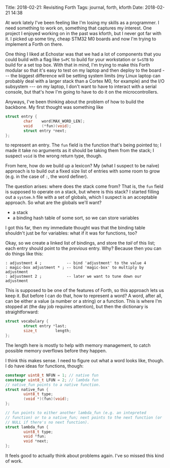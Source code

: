 Title: 2018-02-21: Revisiting Forth
Tags: journal, forth, kforth
Date: 2018-02-21 14:38

At work lately I've been feeling like I'm losing my skills as a
programmer. I need something to work on, something that captures my
interest. One project I enjoyed working on in the past was kforth, but
I never got far with it. I picked up some tiny, cheap STM32 M0 boards
and now I'm trying to implement a Forth on there.

One thing I liked at Echostar was that we had a lot of components that
you could build with a flag like `S=PC` to build for your workstation
or `S=STB` to build for a set top box. With that in mind, I'm trying
to make this Forth modular so that it's easy to test on my laptop and
then deploy to the board --- the biggest difference will be setting
system limits (my Linux laptop can probably deal with a larger stack
than a Cortex M0, for example) and the I/O subsystem --- on my laptop,
I don't want to have to interact with a serial console, but that's how
I'm going to have to do it on the microcontrollers.

Anyways, I've been thinking about the problem of how to build the
backbone. My first thought was something like

```c++
struct entry {
        char    word[MAX_WORD_LEN];
        void    (*fun)(void);
        struct entry *next;
};
```

to represent an entry. The `fun` field is the function that's being
pointed to; I made it take no arguments as it should be taking them
from the stack; I suspect `void` is the wrong return type,
though.

From here, how do we build up a lexicon? My (what I suspect to be
naïve) approach is to build out a fixed size list of entries with some
room to grow (e.g. in the case of `:`, the word definer).

The question arises: where does the stack come from? That is, the
`fun` field is supposed to operate on a stack, but where is this
stack? I started filling out a `system.h` file with a set of globals,
which I suspect is an acceptable approach. So what are the globals
we'll want?

* a stack
* a binding hash table of some sort, so we can store variables

I got this far, then my immediate thought was that the binding table
shouldn't just be for variables: what if it was for functions, too?

Okay, so we create a linked list of bindings, and store the *tail* of
this list; each entry should point to the *previous* entry. Why? Because
then you can do things like this:

```forth
: adjustment 4 ;           -- bind 'adjustment' to the value 4
: magic-box adjustment * ; -- bind 'magic-box' to multiply by adjustment
: adjustment 2 ;           -- later we want to tune down our adjustment
```

This is supposed to be one of the features of Forth, so this approach
lets us keep it. But before I can do that, how to represent a word? A
word, after all, can be either a value (a number or a string) or a
function. This is where I'm stopped at (the day job requires
attention), but then the dictionary is straightforward:

```c++
struct vocabulary {
        struct entry *last;
        size_t        length;
};
```

The length here is mostly to help with memory management, to catch
possible memory overflows before they happen.

I think this makes sense. I need to figure out what a word looks like,
though. I do have ideas for functions, though:

```c++
constexpr uint8_t NFUN = 1; // native fun
constexpr uint8_t LFUN = 2; // lambda fun
// native_fun points to a native function.
struct native_fun {
        uint8_t type;
        (void *)(fun)(void);
};

// fun points to either another lambda_fun (e.g. an intepreted
// function) or to a native_fun; next points to the next function (or
// NULL if there's no next function).
struct lambda_fun {
        uint8_t type;
        void *fun;
		void *next;
};
```

It feels good to actually think about problems again. I've so missed
this kind of work.
